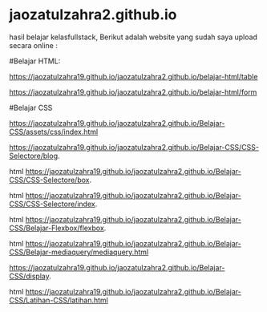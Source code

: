 # jaozatulzahra2.github.io
hasil belajar kelasfullstack, Berikut adalah website yang sudah saya upload secara online :

#Belajar HTML:

https://jaozatulzahra19.github.io/jaozatulzahra2.github.io/belajar-html/table

https://jaozatulzahra19.github.io/jaozatulzahra2.github.io/belajar-html/form


#Belajar CSS

https://jaozatulzahra19.github.io/jaozatulzahra2.github.io/Belajar-CSS/assets/css/index.html

https://jaozatulzahra19.github.io/jaozatulzahra2.github.io/Belajar-CSS/CSS-Selectore/blog.

html https://jaozatulzahra19.github.io/jaozatulzahra2.github.io/Belajar-CSS/CSS-Selectore/box.

html https://jaozatulzahra19.github.io/jaozatulzahra2.github.io/Belajar-CSS/CSS-Selectore/index.

html https://jaozatulzahra19.github.io/jaozatulzahra2.github.io/Belajar-CSS/Belajar-Flexbox/flexbox.

html https://jaozatulzahra19.github.io/jaozatulzahra2.github.io/Belajar-CSS/Belajar-mediaquery/mediaquery.html 

https://jaozatulzahra19.github.io/jaozatulzahra2.github.io/Belajar-CSS/display.

html https://jaozatulzahra19.github.io/jaozatulzahra2.github.io/Belajar-CSS/Latihan-CSS/latihan.html

